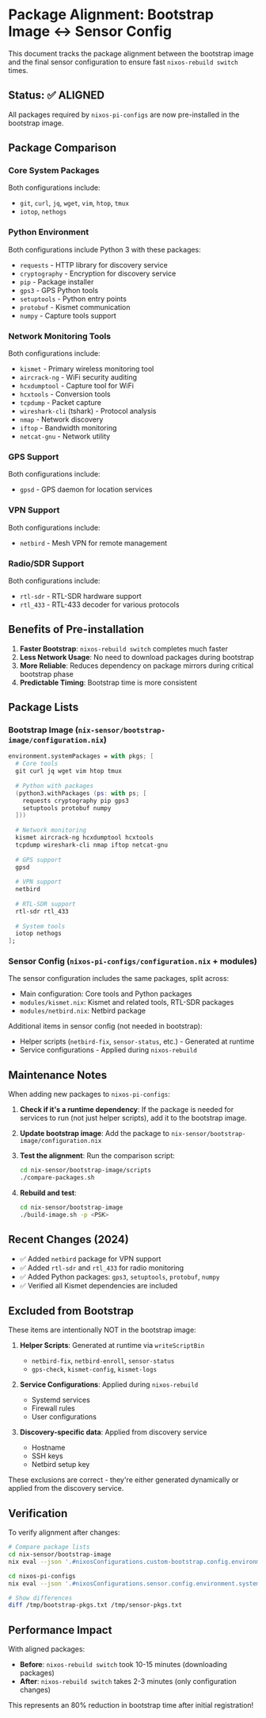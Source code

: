 # Package Alignment: Bootstrap Image ↔ Sensor Config

This document tracks the package alignment between the bootstrap image and the final sensor configuration to ensure fast `nixos-rebuild switch` times.

## Status: ✅ ALIGNED

All packages required by `nixos-pi-configs` are now pre-installed in the bootstrap image.

## Package Comparison

### Core System Packages
Both configurations include:
- `git`, `curl`, `jq`, `wget`, `vim`, `htop`, `tmux`
- `iotop`, `nethogs`

### Python Environment
Both configurations include Python 3 with these packages:
- `requests` - HTTP library for discovery service
- `cryptography` - Encryption for discovery service
- `pip` - Package installer
- `gps3` - GPS Python tools
- `setuptools` - Python entry points
- `protobuf` - Kismet communication
- `numpy` - Capture tools support

### Network Monitoring Tools
Both configurations include:
- `kismet` - Primary wireless monitoring tool
- `aircrack-ng` - WiFi security auditing
- `hcxdumptool` - Capture tool for WiFi
- `hcxtools` - Conversion tools
- `tcpdump` - Packet capture
- `wireshark-cli` (tshark) - Protocol analysis
- `nmap` - Network discovery
- `iftop` - Bandwidth monitoring
- `netcat-gnu` - Network utility

### GPS Support
Both configurations include:
- `gpsd` - GPS daemon for location services

### VPN Support
Both configurations include:
- `netbird` - Mesh VPN for remote management

### Radio/SDR Support
Both configurations include:
- `rtl-sdr` - RTL-SDR hardware support
- `rtl_433` - RTL-433 decoder for various protocols

## Benefits of Pre-installation

1. **Faster Bootstrap**: `nixos-rebuild switch` completes much faster
2. **Less Network Usage**: No need to download packages during bootstrap
3. **More Reliable**: Reduces dependency on package mirrors during critical bootstrap phase
4. **Predictable Timing**: Bootstrap time is more consistent

## Package Lists

### Bootstrap Image (`nix-sensor/bootstrap-image/configuration.nix`)
```nix
environment.systemPackages = with pkgs; [
  # Core tools
  git curl jq wget vim htop tmux
  
  # Python with packages
  (python3.withPackages (ps: with ps; [
    requests cryptography pip gps3
    setuptools protobuf numpy
  ]))
  
  # Network monitoring
  kismet aircrack-ng hcxdumptool hcxtools
  tcpdump wireshark-cli nmap iftop netcat-gnu
  
  # GPS support
  gpsd
  
  # VPN support
  netbird
  
  # RTL-SDR support
  rtl-sdr rtl_433
  
  # System tools
  iotop nethogs
];
```

### Sensor Config (`nixos-pi-configs/configuration.nix` + modules)
The sensor configuration includes the same packages, split across:
- Main configuration: Core tools and Python packages
- `modules/kismet.nix`: Kismet and related tools, RTL-SDR packages
- `modules/netbird.nix`: Netbird package

Additional items in sensor config (not needed in bootstrap):
- Helper scripts (`netbird-fix`, `sensor-status`, etc.) - Generated at runtime
- Service configurations - Applied during `nixos-rebuild`

## Maintenance Notes

When adding new packages to `nixos-pi-configs`:

1. **Check if it's a runtime dependency**: If the package is needed for services to run (not just helper scripts), add it to the bootstrap image.

2. **Update bootstrap image**: Add the package to `nix-sensor/bootstrap-image/configuration.nix`

3. **Test the alignment**: Run the comparison script:
   ```bash
   cd nix-sensor/bootstrap-image/scripts
   ./compare-packages.sh
   ```

4. **Rebuild and test**: 
   ```bash
   cd nix-sensor/bootstrap-image
   ./build-image.sh -p <PSK>
   ```

## Recent Changes (2024)

- ✅ Added `netbird` package for VPN support
- ✅ Added `rtl-sdr` and `rtl_433` for radio monitoring
- ✅ Added Python packages: `gps3`, `setuptools`, `protobuf`, `numpy`
- ✅ Verified all Kismet dependencies are included

## Excluded from Bootstrap

These items are intentionally NOT in the bootstrap image:

1. **Helper Scripts**: Generated at runtime via `writeScriptBin`
   - `netbird-fix`, `netbird-enroll`, `sensor-status`
   - `gps-check`, `kismet-config`, `kismet-logs`

2. **Service Configurations**: Applied during `nixos-rebuild`
   - Systemd services
   - Firewall rules
   - User configurations

3. **Discovery-specific data**: Applied from discovery service
   - Hostname
   - SSH keys
   - Netbird setup key

These exclusions are correct - they're either generated dynamically or applied from the discovery service.

## Verification

To verify alignment after changes:

```bash
# Compare package lists
cd nix-sensor/bootstrap-image
nix eval --json '.#nixosConfigurations.custom-bootstrap.config.environment.systemPackages' | jq -r '.[]' | sort > /tmp/bootstrap-pkgs.txt

cd nixos-pi-configs  
nix eval --json '.#nixosConfigurations.sensor.config.environment.systemPackages' | jq -r '.[]' | sort > /tmp/sensor-pkgs.txt

# Show differences
diff /tmp/bootstrap-pkgs.txt /tmp/sensor-pkgs.txt
```

## Performance Impact

With aligned packages:
- **Before**: `nixos-rebuild switch` took 10-15 minutes (downloading packages)
- **After**: `nixos-rebuild switch` takes 2-3 minutes (only configuration changes)

This represents an 80% reduction in bootstrap time after initial registration!
